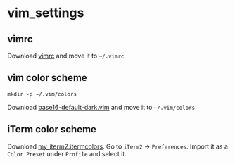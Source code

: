# vim_settings

## vimrc

Download [vimrc](vimrc) and move it to `~/.vimrc`

## vim color scheme


```
mkdir -p ~/.vim/colors
```

Download [base16-default-dark.vim](base16-default-dark.vim) and move it to `~/.vim/colors`

## iTerm color scheme
Download [my_iterm2.itermcolors](my_iterm2.itermcolors). Go to `iTerm2` -> `Preferences`. Import it as a `Color Preset` under `Profile` and select it.

